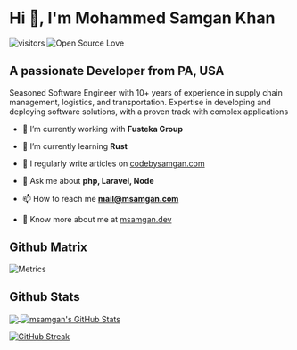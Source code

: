 # Hi 👋, I'm Mohammed Samgan Khan

![visitors](https://visitor-badge.laobi.icu/badge?page_id=msamgan.msamgan)
![Open Source Love](https://badges.frapsoft.com/os/v1/open-source.svg?v=102)

## A passionate Developer from PA, USA

Seasoned Software Engineer with 10+ years of experience in supply chain management, logistics, and transportation. Expertise in developing and deploying software solutions, with a proven track with complex applications

- 🔭 I’m currently working with **Fusteka Group**

- 🌱 I’m currently learning **Rust**

- 📝 I regularly write articles on [codebysamgan.com](https://codebysamgan.com)

- 💬 Ask me about **php, Laravel, Node**

- 📫 How to reach me **mail@msamgan.com**

- 📄 Know more about me at [msamgan.dev](https://msamgan.dev/)

## Github Matrix

![Metrics](https://metrics.lecoq.io/msamgan?template=classic&base.header=0&gists=1&lines=1&config.timezone=America%2New_York)

## Github Stats

<a href="https://github.com/msamgan">
  <img align="center" src="https://github-readme-stats.vercel.app/api/top-langs/?username=msamgan&langs_count=3" />
</a>
<a href="https://github.com/msamgan">
  <img align="center" src="https://github-readme-stats.vercel.app/api?username=msamgan&show_icons=true&line_height=27&count_private=true&icon_color=2bbc8a" alt="msamgan's GitHub Stats" />
</a>

[![GitHub Streak](https://github-readme-streak-stats.herokuapp.com?user=msamgan&date_format=M%20j%5B%2C%20Y%5D&mode=weekly&card_width=770)](https://git.io/streak-stats)

